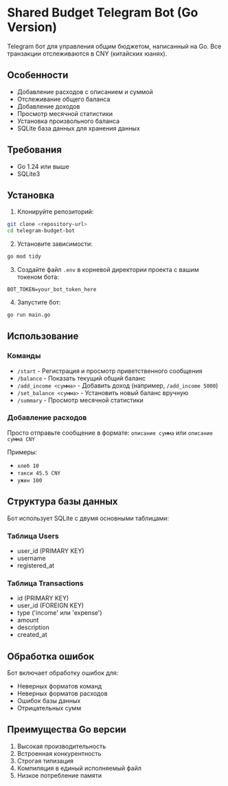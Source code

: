 # Shared Budget Telegram Bot (Go Version)

Telegram бот для управления общим бюджетом, написанный на Go. Все транзакции отслеживаются в CNY (китайских юанях).

## Особенности

- Добавление расходов с описанием и суммой
- Отслеживание общего баланса
- Добавление доходов
- Просмотр месячной статистики
- Установка произвольного баланса
- SQLite база данных для хранения данных

## Требования

- Go 1.24 или выше
- SQLite3

## Установка

1. Клонируйте репозиторий:
```bash
git clone <repository-url>
cd telegram-budget-bot
```

2. Установите зависимости:
```bash
go mod tidy
```

3. Создайте файл `.env` в корневой директории проекта с вашим токеном бота:
```
BOT_TOKEN=your_bot_token_here
```

4. Запустите бот:
```bash
go run main.go
```

## Использование

### Команды

- `/start` - Регистрация и просмотр приветственного сообщения
- `/balance` - Показать текущий общий баланс
- `/add_income <сумма>` - Добавить доход (например, `/add_income 5000`)
- `/set_balance <сумма>` - Установить новый баланс вручную
- `/summary` - Просмотр месячной статистики

### Добавление расходов

Просто отправьте сообщение в формате: `описание сумма` или `описание сумма CNY`

Примеры:
- `хлеб 10`
- `такси 45.5 CNY`
- `ужин 100`

## Структура базы данных

Бот использует SQLite с двумя основными таблицами:

### Таблица Users
- user_id (PRIMARY KEY)
- username
- registered_at

### Таблица Transactions
- id (PRIMARY KEY)
- user_id (FOREIGN KEY)
- type ('income' или 'expense')
- amount
- description
- created_at

## Обработка ошибок

Бот включает обработку ошибок для:
- Неверных форматов команд
- Неверных форматов расходов
- Ошибок базы данных
- Отрицательных сумм

## Преимущества Go версии

1. Высокая производительность
2. Встроенная конкурентность
3. Строгая типизация
4. Компиляция в единый исполняемый файл
5. Низкое потребление памяти 